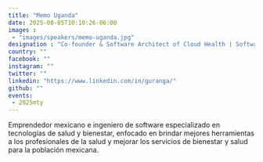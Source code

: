 ```yaml
---
title: "Memo Uganda"
date: 2025-08-05T10:10:26-06:00
images : 
 - "images/speakers/memo-uganda.jpg"
designation : "Co-founder & Software Architect of Cloud Health | Software Engineer of SkillsNT | Rails Dev"
country: ""
facebook: ""
instagram: ""
twitter: ""
linkedin: "https://www.linkedin.com/in/guranga/"
github: ""
events: 
 - 2025mty
---
```


Emprendedor mexicano e ingeniero de software especializado en tecnologías de salud y bienestar, enfocado en brindar mejores herramientas a los profesionales de la salud y mejorar los servicios de bienestar y salud para la población mexicana.